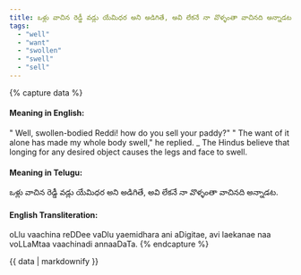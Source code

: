 ```yaml
---
title: ఒళ్లు వాచిన రెడ్డీ వడ్లు యేమిధర అని అడిగితే, అవి లేకనే నా వొళ్ళంతా వాచినది అన్నాడట.
tags:
  - "well"
  - "want"
  - "swollen"
  - "swell"
  - "sell"
---
```


{% capture data %}
#### Meaning in English:
" Well, swollen-bodied Reddi! how do you sell your paddy?"
" The want of it alone has made my whole body swell," he replied.
_ The Hindus believe that longing for any desired object causes the legs and face to swell.

#### Meaning in Telugu:
ఒళ్లు వాచిన రెడ్డీ వడ్లు యేమిధర అని అడిగితే, అవి లేకనే నా వొళ్ళంతా వాచినది అన్నాడట.

#### English Transliteration:
oLlu vaachina reDDee vaDlu yaemidhara ani aDigitae, avi laekanae naa voLLaMtaa vaachinadi annaaDaTa.
{% endcapture %}

{{ data | markdownify }}

